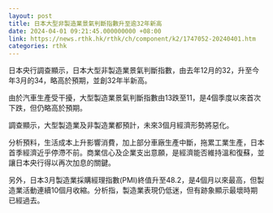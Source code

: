 ```yaml
---
layout: post
title: 日本大型非製造業景氣判斷指數升至逾32年新高
date: 2024-04-01 09:21:45.000000000 +08:00
link: https://news.rthk.hk/rthk/ch/component/k2/1747052-20240401.htm
categories: rthk
---
```


日本央行調查顯示，日本大型非製造業景氣判斷指數，由去年12月的32，升至今年3月的34，略高於預期，並創32年半新高。

由於汽車生產受干擾，大型製造業景氣判斷指數由13跌至11，是4個季度以來首次下跌，但仍略高於預期。

調查顯示，大型製造業及非製造業都預計，未來3個月經濟形勢將惡化。

分析預料，生活成本上升影響消費，加上部分車廠生產中斷，拖累工業生產，日本首季經濟近乎停滯不前。商業信心及企業支出意願，是經濟能否維持溫和復蘇，並讓日本央行得以再次加息的關鍵。

另外，日本3月製造業採購經理指數(PMI)終值升至48.2，是4個月以來最高，但製造業活動連續10個月收縮。分析指，製造業表現仍低迷，但有跡象顯示最壞時期已經過去。
